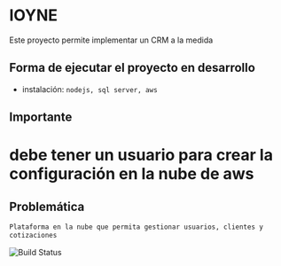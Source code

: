 # IOYNE

Este proyecto permite implementar un CRM a la medida

## Forma de ejecutar el proyecto en desarrollo

- instalación: `nodejs, sql server, aws`



## Importante
# debe tener un usuario para crear la configuración en la nube de aws

## Problemática
````bash
Plataforma en la nube que permita gestionar usuarios, clientes y
cotizaciones
````

![Build Status](https://images-buckets-dev-123456.s3.amazonaws.com/2023-02-03T04:36:47.525Zcotizacion.PNG)